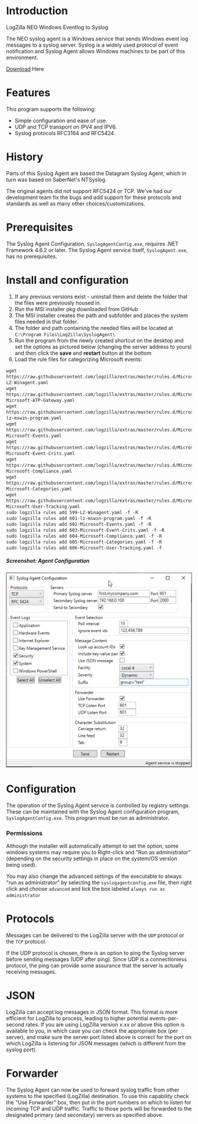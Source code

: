 # Introduction

LogZilla NEO Windows Eventlog to Syslog


The NEO syslog agent is a Windows service that sends Windows event log messages to a syslog server.  Syslog is a widely used protocol of event notification and Syslog Agent allows Windows machines to be part of this environment.

[Download](logzilla_syslog_agent.2.0.0.0.msi) Here


# Features

This program supports the following:

- Simple configuration and ease of use.
- UDP and TCP transport on IPV4 and IPV6.
- Syslog protocols RFC3164 and RFC5424.

# History

Parts of this Syslog Agent are based the Datagram Syslog Agent, which in turn was based on SaberNet's NTSyslog. 

The original agents did not support RFC5424 or TCP. We've had our development team fix the bugs and add support for these protocols and standards as well as many other choices/customizations.

# Prerequisites

The Syslog Agent Configuration, `SyslogAgentConfig.exe`, requires .NET Framework 4.6.2 or later. The Syslog Agent service itself, `SyslogAgent.exe`, has no prerequisites.

# Install and configuration

1. If any previous versions exist - uninstall them and delete the folder that the files were previously housed in.
2. Run the MSI installer pkg downloaded from GitHub
3. The MSI installer creates the path and subfolder and places the system files needed in that folder.
4. The folder and path containing the needed files will be located at `C:\Program Files\LogZilla\SyslogAgent\`
5. Run the program from the newly created shortcut on the desktop and set the options as pictured below (changing the server address to yours) and then click the **save** and **restart** button at the bottom
6. Load the rule files for categorizing Microsoft events:

```
wget https://raw.githubusercontent.com/logzilla/extras/master/rules.d/Microsoft/599-LZ-Winagent.yaml
wget https://raw.githubusercontent.com/logzilla/extras/master/rules.d/Microsoft/600-Microsoft-ATP-Gateway.yaml
wget https://raw.githubusercontent.com/logzilla/extras/master/rules.d/Microsoft/601-lz-mswin-program.yaml
wget https://raw.githubusercontent.com/logzilla/extras/master/rules.d/Microsoft/602-Microsoft-Events.yaml
wget https://raw.githubusercontent.com/logzilla/extras/master/rules.d/Microsoft/603-Microsoft-Event-Crits.yaml
wget https://raw.githubusercontent.com/logzilla/extras/master/rules.d/Microsoft/604-Microsoft-Compliance.yaml
wget https://raw.githubusercontent.com/logzilla/extras/master/rules.d/Microsoft/605-Microsoft-Categories.yaml
wget https://raw.githubusercontent.com/logzilla/extras/master/rules.d/Microsoft/606-Microsoft-User-Tracking.yaml
sudo logzilla rules add 599-LZ-Winagent.yaml -f -R
sudo logzilla rules add 601-lz-mswin-program.yaml -f -R
sudo logzilla rules add 602-Microsoft-Events.yaml -f -R
sudo logzilla rules add 603-Microsoft-Event-Crits.yaml -f -R
sudo logzilla rules add 604-Microsoft-Compliance.yaml -f -R
sudo logzilla rules add 605-Microsoft-Categories.yaml -f -R
sudo logzilla rules add 606-Microsoft-User-Tracking.yaml -f
```


##### Screenshot: Agent Configuration

![Screenshot](images/agent_config.png)

# Configuration

The operation of the Syslog Agent service is controlled by registry settings.  These can be maintained with the Syslog Agent configuration program, `SyslogAgentConfig.exe`. This program must be run as administrator.

### Permissions
Although the installer will automatically attempt to set the option, some windows systems may require you to Right-click and "Run as administrator" (depending on the security settings in place on the system/OS version being used).

You may also change the advanced settings of the executable to always "run as administrator" by selecting the `syslogagentconfig.exe` file, then right click and choose `advanced` and tick the box labeled `always run as administrator`

# Protocols

Messages can be delivered to the LogZilla server with the `UDP` protocol or the `TCP` protocol.

If the UDP protocol is chosen, there is an option to ping the Syslog server before sending messages (UDP after ping).  Since UDP is a connectionless protocol, the ping can provide some assurance that the server is actually receiving messages.

# JSON

LogZilla can accept log messages in JSON format. This format is more efficient for LogZilla to process, leading to higher potential events-per-second rates.  If you are using LogZilla version x.xx or above this option is available to you, in which case you can check the appropriate box (per server), and make sure the server port listed above is correct for the port on which LogZilla is listening for JSON messages (which is different from the syslog port).

# Forwarder

The Syslog Agent can now be used to forward syslog traffic from other systems to the specified (LogZilla) destination.  To use this capability check the "Use Forwarder" box, then put in the port numbers on which to listen for incoming TCP and UDP traffic.  Traffic to those ports will be forwarded to the designated primary (and secondary) servers as specified above.
